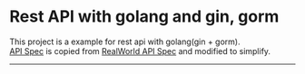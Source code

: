 # Rest API with golang and gin, gorm  
This project is a example for rest api with golang(gin + gorm).  
[API Spec](./api.md) is copied from [RealWorld API Spec](https://github.com/gothinkster/realworld/tree/master/api) and modified to simplify.  

---  


